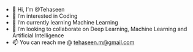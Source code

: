 - 👋 Hi, I’m @Tehaseen
- 👀 I’m interested in Coding
- 🌱 I’m currently learning Machine Learning
- 💞️ I’m looking to collaborate on Deep Learning, Machine Learning and Artificial Intelligence
- 📫 You can reach me @ tehaseen.m@gmail.com

<!---
Tehaseen/Tehaseen is a ✨ special ✨ repository because its `README.md` (this file) appears on your GitHub profile.
You can click the Preview link to take a look at your changes.
--->
